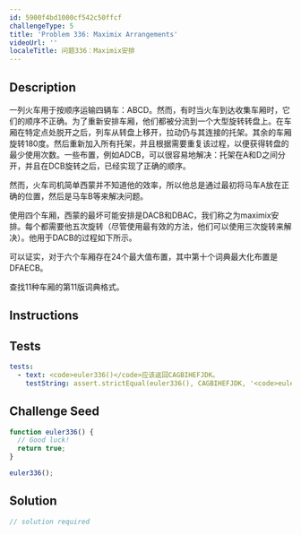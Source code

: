 ```yaml
---
id: 5900f4bd1000cf542c50ffcf
challengeType: 5
title: 'Problem 336: Maximix Arrangements'
videoUrl: ''
localeTitle: 问题336：Maximix安排
---
```


## Description
<section id="description">一列火车用于按顺序运输四辆车：ABCD。然而，有时当火车到达收集车厢时，它们的顺序不正确。为了重新安排车厢，他们都被分流到一个大型旋转转盘上。在车厢在特定点处脱开之后，列车从转盘上移开，拉动仍与其连接的托架。其余的车厢旋转180度。然后重新加入所有托架，并且根据需要重复该过程，以便获得转盘的最少使用次数。一些布置，例如ADCB，可以很容易地解决：托架在A和D之间分开，并且在DCB旋转之后，已经实现了正确的顺序。 <p>然而，火车司机简​​单西蒙并不知道他的效率，所以他总是通过最初将马车A放在正确的位置，然后是马车B等来解决问题。 </p><p>使用四个车厢，西蒙的最坏可能安排是DACB和DBAC，我们称之为maximix安排。每个都需要他五次旋转（尽管使用最有效的方法，他们可以使用三次旋转来解决）。他用于DACB的过程如下所示。 </p><p>可以证实，对于六个车厢存在24个最大值布置，其中第十个词典最大化布置是DFAECB。 </p><p>查找11种车厢的第11版词典格式。 </p></section>

## Instructions
<section id="instructions">
</section>

## Tests
<section id='tests'>

```yml
tests:
  - text: <code>euler336()</code>应该返回CAGBIHEFJDK。
    testString: assert.strictEqual(euler336(), CAGBIHEFJDK, '<code>euler336()</code> should return CAGBIHEFJDK.');

```

</section>

## Challenge Seed
<section id='challengeSeed'>

<div id='js-seed'>

```js
function euler336() {
  // Good luck!
  return true;
}

euler336();

```

</div>



</section>

## Solution
<section id='solution'>

```js
// solution required
```
</section>
